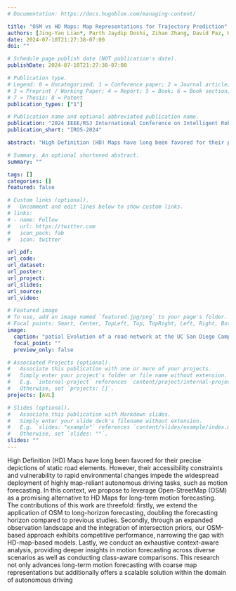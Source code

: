 ```yaml
---
# Documentation: https://docs.hugoblox.com/managing-content/

title: "OSM vs HD Maps: Map Representations for Trajectory Prediction"
authors: [Jing-Yan Liao*, Parth Jaydip Doshi, Zihan Zhang, David Paz, Henrik Iskov Christensen]
date: 2024-07-10T21:27:38-07:00
doi: ""

# Schedule page publish date (NOT publication's date).
publishDate: 2024-07-10T21:27:38-07:00

# Publication type.
# Legend: 0 = Uncategorized; 1 = Conference paper; 2 = Journal article;
# 3 = Preprint / Working Paper; 4 = Report; 5 = Book; 6 = Book section;
# 7 = Thesis; 8 = Patent
publication_types: ["1"]

# Publication name and optional abbreviated publication name.
publication: "2024 IEEE/RSJ International Conference on Intelligent Robots and Systems"
publication_short: "IROS-2024"

abstract: "High Definition (HD) Maps have long been favored for their precise depictions of static road elements. However, their accessibility constraints and vulnerability to rapid environmental changes impede the widespread deployment of highly map-reliant autonomous driving tasks, such as motion forecasting. In this context, we propose to leverage Open-StreetMap (OSM) as a promising alternative to HD Maps for long-term motion forecasting. The contributions of this work are threefold: firstly, we extend the application of OSM to long-horizon forecasting, doubling the forecasting horizon compared to previous studies. Secondly, through an expanded observation landscape and the integration of intersection priors, our OSM-based approach exhibits competitive performance, narrowing the gap with HD-map-based models. Lastly, we conduct an exhaustive context-aware analysis, providing deeper insights in motion forecasting across diverse scenarios as well as conducting class-aware comparisons. This research not only advances long-term motion forecasting with coarse map representations but additionally offers a scalable solution within the domain of autonomous driving" 

# Summary. An optional shortened abstract.
summary: ""

tags: []
categories: []
featured: false

# Custom links (optional).
#   Uncomment and edit lines below to show custom links.
# links:
# - name: Follow
#   url: https://twitter.com
#   icon_pack: fab
#   icon: twitter

url_pdf:
url_code:
url_dataset:
url_poster:
url_project:
url_slides:
url_source:
url_video:

# Featured image
# To use, add an image named `featured.jpg/png` to your page's folder. 
# Focal points: Smart, Center, TopLeft, Top, TopRight, Left, Right, BottomLeft, Bottom, BottomRight.
image:
  caption: "patial Evolution of a road network at the UC San Diego Campus in both satellite image [6] and vectorized centerline map. The left side of the figure depicts the area prior to 2021, while the right side presents the current state of the road network. Below the satellite image, the corresponding vector map from the respective time period is displayed"
  focal_point: ""
  preview_only: false

# Associated Projects (optional).
#   Associate this publication with one or more of your projects.
#   Simply enter your project's folder or file name without extension.
#   E.g. `internal-project` references `content/project/internal-project/index.md`.
#   Otherwise, set `projects: []`.
projects: [AVL]

# Slides (optional).
#   Associate this publication with Markdown slides.
#   Simply enter your slide deck's filename without extension.
#   E.g. `slides: "example"` references `content/slides/example/index.md`.
#   Otherwise, set `slides: ""`.
slides: ""
---
```

High Definition (HD) Maps have long been favored for their precise depictions of static road elements. However, their accessibility constraints and vulnerability to rapid environmental changes impede the widespread deployment of highly map-reliant autonomous driving tasks, such as motion forecasting. In this context, we propose to leverage Open-StreetMap (OSM) as a promising alternative to HD Maps for long-term motion forecasting. The contributions of this work are threefold: firstly, we extend the application of OSM to long-horizon forecasting, doubling the forecasting horizon compared to previous studies. Secondly, through an expanded observation landscape and the integration of intersection priors, our OSM-based approach exhibits competitive performance, narrowing the gap with HD-map-based models. Lastly, we conduct an exhaustive context-aware analysis, providing deeper insights in motion forecasting across diverse scenarios as well as conducting class-aware comparisons. This research not only advances long-term motion forecasting with coarse map representations but additionally offers a scalable solution within the domain of autonomous driving
